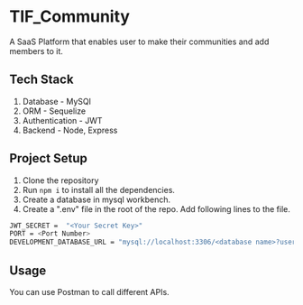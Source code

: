 # TIF_Community
A SaaS Platform that enables user to make their communities and add members to it.

## Tech Stack
1. Database - MySQl
2. ORM - Sequelize
3. Authentication - JWT
4. Backend - Node, Express
 
## Project Setup
1. Clone the repository
2. Run ```npm i``` to install all the dependencies.
3. Create a database in mysql workbench.
4. Create a ".env" file in the root of the repo. Add following lines to the file.

```bash
JWT_SECRET =  "<Your Secret Key>"
PORT = <Port Number>
DEVELOPMENT_DATABASE_URL = "mysql://localhost:3306/<database name>?user=<username>&password=<password>"
```

## Usage
You can use Postman to call different APIs.
